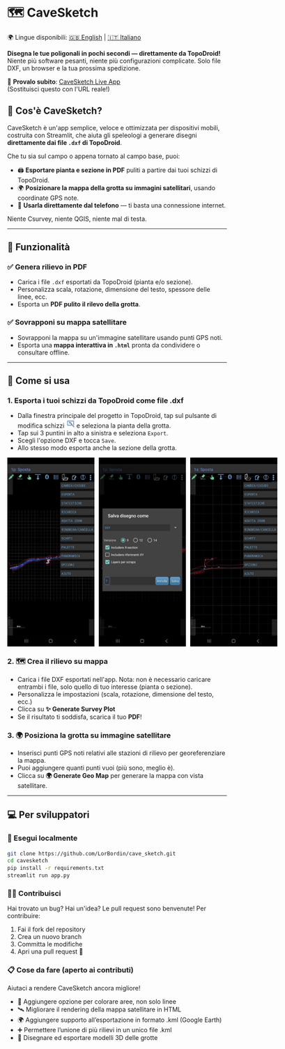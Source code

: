 # 🗺️ CaveSketch

🌍 Lingue disponibili: [🇬🇧 English](README.md) | [🇮🇹 Italiano](README.it.md)

**Disegna le tue poligonali in pochi secondi — direttamente da TopoDroid!**
Niente più software pesanti, niente più configurazioni complicate. Solo file DXF, un browser e la tua prossima spedizione.

🔗 **Provalo subito**: [CaveSketch Live App](https://cave-sketch.streamlit.app/)  
(Sostituisci questo con l'URL reale!)

## 🚀 Cos'è CaveSketch?

CaveSketch è un'app semplice, veloce e ottimizzata per dispositivi mobili, costruita con Streamlit, che aiuta gli speleologi a generare disegni **direttamente dai file `.dxf` di TopoDroid**.

Che tu sia sul campo o appena tornato al campo base, puoi:
- 🖨️ **Esportare pianta e sezione in PDF** puliti a partire dai tuoi schizzi di TopoDroid.
- 🌍 **Posizionare la mappa della grotta su immagini satellitari**, usando coordinate GPS note.
- 📱 **Usarla direttamente dal telefono** — ti basta una connessione internet.

Niente Csurvey, niente QGIS, niente mal di testa.

--- 

## 🧭 Funzionalità

### ✅ Genera rilievo in PDF

- Carica i file `.dxf` esportati da TopoDroid (pianta e/o sezione).
- Personalizza scala, rotazione, dimensione del testo, spessore delle linee, ecc.
- Esporta un **PDF pulito il rilevo della grotta**.

### ✅ Sovrapponi su mappa satellitare

- Sovrapponi la mappa su un'immagine satellitare usando punti GPS noti.
- Esporta una **mappa interattiva in `.html`** pronta da condividere o consultare offline.

---

## 📸 Come si usa

### 1. Esporta i tuoi schizzi da TopoDroid come file **.dxf**

- Dalla finestra principale del progetto in TopoDroid, tap sul pulsante di modifica schizzi <img src="imgs/topodroid_icon.png" style="width: 20px;"> e seleziona la pianta della grotta.
- Tap sui 3 puntini in alto a sinistra e seleziona `Export`.
- Scegli l'opzione DXF e tocca `Save`.
- Allo stesso modo esporta anche la sezione della grotta.

<div style="display: flex; gap: 10px; justify-content: space-between;"> 
    <img src="imgs/map_export.jpg" style="width: 200px;"> 
    <img src="imgs/export_format.jpg" style="width: 200px;"> 
    <img src="imgs/section_export.jpg" style="width: 200px;"> 
</div>

### 2. 🗺️ Crea il rilievo su mappa
- Carica i file DXF esportati nell'app. Nota: non è necessario caricare entrambi i file, solo quello di tuo interesse (pianta o sezione).
- Personalizza le impostazioni (scala, rotazione, dimensione del testo, ecc.)
- Clicca su **✨ Generate Survey Plot**
- Se il risultato ti soddisfa, scarica il tuo **PDF**!

### 3. 🌍 Posiziona la grotta su immagine satellitare
- Inserisci punti GPS noti relativi alle stazioni di rilievo per georeferenziare la mappa.
- Puoi aggiungere quanti punti vuoi (più sono, meglio è).
- Clicca su **🌍 Generate Geo Map** per generare la mappa con vista satellitare.

--- 

## 💻 Per sviluppatori

### 🔧 Esegui localmente

```bash
git clone https://github.com/LorBordin/cave_sketch.git
cd cavesketch
pip install -r requirements.txt
streamlit run app.py
```

### 🧑‍💻 Contribuisci
Hai trovato un bug? Hai un'idea? Le pull request sono benvenute!
Per contribuire:

1. Fai il fork del repository
2. Crea un nuovo branch
3. Committa le modifiche
4. Apri una pull request 🚀

### 📋 Cose da fare (aperto ai contributi)

Aiutaci a rendere CaveSketch ancora migliore!
- 🎨 Aggiungere opzione per colorare aree, non solo linee
- 🛰️ Migliorare il rendering della mappa satellitare in HTML
- 🌍 Aggiungere supporto all’esportazione in formato .kml (Google Earth)
- ➕ Permettere l’unione di più rilievi in un unico file .kml
- 🧊 Disegnare ed esportare modelli 3D delle grotte
